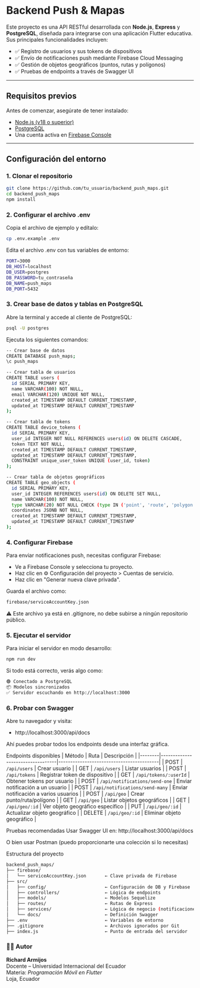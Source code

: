 # Backend Push & Mapas

Este proyecto es una API RESTful desarrollada con **Node.js**, **Express** y **PostgreSQL**, diseñada para integrarse con una aplicación Flutter educativa. Sus principales funcionalidades incluyen:

- ✅ Registro de usuarios y sus tokens de dispositivos
- ✅ Envío de notificaciones push mediante Firebase Cloud Messaging
- ✅ Gestión de objetos geográficos (puntos, rutas y polígonos)
- ✅ Pruebas de endpoints a través de Swagger UI

---

## Requisitos previos

Antes de comenzar, asegúrate de tener instalado:

- [Node.js (v18 o superior)](https://nodejs.org/)
- [PostgreSQL](https://www.postgresql.org/download/)
- Una cuenta activa en [Firebase Console](https://console.firebase.google.com/)

---

## Configuración del entorno

### 1. Clonar el repositorio

```bash
git clone https://github.com/tu_usuario/backend_push_maps.git
cd backend_push_maps
npm install
```

### 2. Configurar el archivo .env
Copia el archivo de ejemplo y edítalo:

```bash
cp .env.example .env
```

Edita el archivo .env con tus variables de entorno:

```bash
PORT=3000
DB_HOST=localhost
DB_USER=postgres
DB_PASSWORD=tu_contraseña
DB_NAME=push_maps
DB_PORT=5432
```

### 3. Crear base de datos y tablas en PostgreSQL
Abre la terminal y accede al cliente de PostgreSQL:

```bash
psql -U postgres
```

Ejecuta los siguientes comandos:

```bash
-- Crear base de datos
CREATE DATABASE push_maps;
\c push_maps

-- Crear tabla de usuarios
CREATE TABLE users (
  id SERIAL PRIMARY KEY,
  name VARCHAR(100) NOT NULL,
  email VARCHAR(120) UNIQUE NOT NULL,
  created_at TIMESTAMP DEFAULT CURRENT_TIMESTAMP,
  updated_at TIMESTAMP DEFAULT CURRENT_TIMESTAMP
);

-- Crear tabla de tokens
CREATE TABLE device_tokens (
  id SERIAL PRIMARY KEY,
  user_id INTEGER NOT NULL REFERENCES users(id) ON DELETE CASCADE,
  token TEXT NOT NULL,
  created_at TIMESTAMP DEFAULT CURRENT_TIMESTAMP,
  updated_at TIMESTAMP DEFAULT CURRENT_TIMESTAMP,
  CONSTRAINT unique_user_token UNIQUE (user_id, token)
);

-- Crear tabla de objetos geográficos
CREATE TABLE geo_objects (
  id SERIAL PRIMARY KEY,
  user_id INTEGER REFERENCES users(id) ON DELETE SET NULL,
  name VARCHAR(100) NOT NULL,
  type VARCHAR(20) NOT NULL CHECK (type IN ('point', 'route', 'polygon')),
  coordinates JSONB NOT NULL,
  created_at TIMESTAMP DEFAULT CURRENT_TIMESTAMP,
  updated_at TIMESTAMP DEFAULT CURRENT_TIMESTAMP
);
```

### 4. Configurar Firebase
Para enviar notificaciones push, necesitas configurar Firebase:

- Ve a Firebase Console y selecciona tu proyecto.
- Haz clic en ⚙️ Configuración del proyecto > Cuentas de servicio.
- Haz clic en "Generar nueva clave privada".

Guarda el archivo como:

```bash
firebase/serviceAccountKey.json
```
⚠️ Este archivo ya está en .gitignore, no debe subirse a ningún repositorio público.

### 5. Ejecutar el servidor
Para iniciar el servidor en modo desarrollo:

```bash
npm run dev
```
Si todo está correcto, verás algo como:

```bash
🟢 Conectado a PostgreSQL
📦 Modelos sincronizados
✅ Servidor escuchando en http://localhost:3000
```

### 6. Probar con Swagger
Abre tu navegador y visita:

- http://localhost:3000/api/docs

Ahí puedes probar todos los endpoints desde una interfaz gráfica.

Endpoints disponibles
| Método | Ruta                             | Descripción                              |
|--------|----------------------------------|------------------------------------------|
| POST   | `/api/users`                     | Crear usuario                            |
| GET    | `/api/users`                     | Listar usuarios                          |
| POST   | `/api/tokens`                    | Registrar token de dispositivo           |
| GET    | `/api/tokens/:userId`            | Obtener tokens por usuario               |
| POST   | `/api/notifications/send-one`    | Enviar notificación a un usuario         |
| POST   | `/api/notifications/send-many`   | Enviar notificación a varios usuarios    |
| POST   | `/api/geo`                       | Crear punto/ruta/polígono                |
| GET    | `/api/geo`                       | Listar objetos geográficos               |
| GET    | `/api/geo/:id`                   | Ver objeto geográfico específico         |
| PUT    | `/api/geo/:id`                   | Actualizar objeto geográfico             |
| DELETE | `/api/geo/:id`                   | Eliminar objeto geográfico               |



Pruebas recomendadas
Usar Swagger UI en: http://localhost:3000/api/docs

O bien usar Postman (puedo proporcionarte una colección si lo necesitas)

Estructura del proyecto

```bash
backend_push_maps/
├── firebase/
│   └── serviceAccountKey.json       ← Clave privada de Firebase
├── src/
│   ├── config/                      ← Configuración de DB y Firebase
│   ├── controllers/                 ← Lógica de endpoints
│   ├── models/                      ← Modelos Sequelize
│   ├── routes/                      ← Rutas de Express
│   ├── services/                    ← Lógica de negocio (notificaciones)
│   └── docs/                        ← Definición Swagger
├── .env                             ← Variables de entorno
├── .gitignore                       ← Archivos ignorados por Git
├── index.js                         ← Punto de entrada del servidor
```

### 👨‍🏫 Autor
**Richard Armijos**  
Docente – Universidad Internacional del Ecuador  
Materia: *Programación Móvil en Flutter*  
Loja, Ecuador